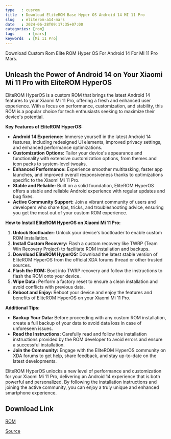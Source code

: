 ```yaml
---
type   : cusrom
title  : Download EliteROM Base Hyper OS Android 14 MI 11 Pro
slug   : eliterom-a14-mars
date   : 2024-06-28T09:17:35+07:00
categories: [rom]
tags      : [mars]
keywords  : [Mi 11 Pro]
---
```


Download Custom Rom Elite ROM Hyper OS For Android 14 For MI 11 Pro Mars.

## Unleash the Power of Android 14 on Your Xiaomi Mi 11 Pro with EliteROM HyperOS

EliteROM HyperOS is a custom ROM that brings the latest Android 14 features to your Xiaomi Mi 11 Pro, offering a fresh and enhanced user experience. With a focus on performance, customization, and stability, this ROM is a popular choice for tech enthusiasts seeking to maximize their device's potential.

**Key Features of EliteROM HyperOS:**

* **Android 14 Experience:** Immerse yourself in the latest Android 14 features, including redesigned UI elements, improved privacy settings, and enhanced performance optimizations.
* **Customization Options:** Tailor your device's appearance and functionality with extensive customization options, from themes and icon packs to system-level tweaks.
* **Enhanced Performance:** Experience smoother multitasking, faster app launches, and improved overall responsiveness thanks to optimizations specific to the Xiaomi Mi 11 Pro.
* **Stable and Reliable:** Built on a solid foundation, EliteROM HyperOS offers a stable and reliable Android experience with regular updates and bug fixes.
* **Active Community Support:** Join a vibrant community of users and developers who share tips, tricks, and troubleshooting advice, ensuring you get the most out of your custom ROM experience.

**How to Install EliteROM HyperOS on Xiaomi Mi 11 Pro:**

1. **Unlock Bootloader:** Unlock your device's bootloader to enable custom ROM installation.
2. **Install Custom Recovery:** Flash a custom recovery like TWRP (Team Win Recovery Project) to facilitate ROM installation and backups.
3. **Download EliteROM HyperOS:** Download the latest stable version of EliteROM HyperOS from the official XDA forums thread or other trusted sources.
4. **Flash the ROM:** Boot into TWRP recovery and follow the instructions to flash the ROM onto your device.
5. **Wipe Data:** Perform a factory reset to ensure a clean installation and avoid conflicts with previous data.
6. **Reboot and Enjoy:** Reboot your device and enjoy the features and benefits of EliteROM HyperOS on your Xiaomi Mi 11 Pro.

**Additional Tips:**

* **Backup Your Data:** Before proceeding with any custom ROM installation, create a full backup of your data to avoid data loss in case of unforeseen issues.
* **Read the Instructions:** Carefully read and follow the installation instructions provided by the ROM developer to avoid errors and ensure a successful installation.
* **Join the Community:** Engage with the EliteROM HyperOS community on XDA forums to get help, share feedback, and stay up-to-date on the latest developments.

EliteROM HyperOS unlocks a new level of performance and customization for your Xiaomi Mi 11 Pro, delivering an Android 14 experience that is both powerful and personalized. By following the installation instructions and joining the active community, you can enjoy a truly unique and enhanced smartphone experience.

## Download Link
[ROM](https://sourceforge.net/projects/eliteroms/files/HyperOS-STABLE-UPDATES/HyperOS-v1.0/EliteRomLite_Mi11Ultra_Mi11Pro_OS1.0.3.0_ChinaStable_os1-A14-HYBRID.zip/download)

[Source](https://telegra.ph/EliteRomLite-HyperOS-releases-changelog-05-12)

